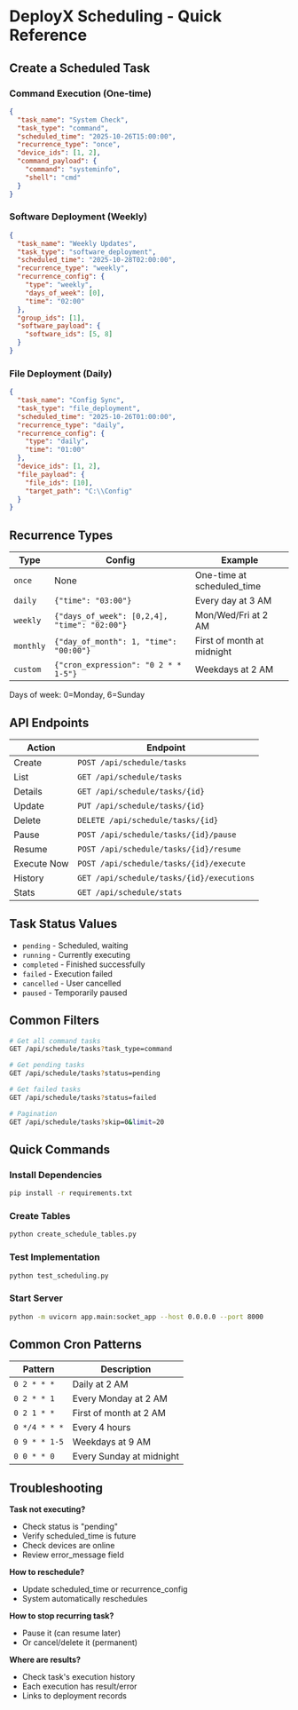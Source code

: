 # DeployX Scheduling - Quick Reference

## Create a Scheduled Task

### Command Execution (One-time)
```json
{
  "task_name": "System Check",
  "task_type": "command",
  "scheduled_time": "2025-10-26T15:00:00",
  "recurrence_type": "once",
  "device_ids": [1, 2],
  "command_payload": {
    "command": "systeminfo",
    "shell": "cmd"
  }
}
```

### Software Deployment (Weekly)
```json
{
  "task_name": "Weekly Updates",
  "task_type": "software_deployment",
  "scheduled_time": "2025-10-28T02:00:00",
  "recurrence_type": "weekly",
  "recurrence_config": {
    "type": "weekly",
    "days_of_week": [0],
    "time": "02:00"
  },
  "group_ids": [1],
  "software_payload": {
    "software_ids": [5, 8]
  }
}
```

### File Deployment (Daily)
```json
{
  "task_name": "Config Sync",
  "task_type": "file_deployment",
  "scheduled_time": "2025-10-26T01:00:00",
  "recurrence_type": "daily",
  "recurrence_config": {
    "type": "daily",
    "time": "01:00"
  },
  "device_ids": [1, 2],
  "file_payload": {
    "file_ids": [10],
    "target_path": "C:\\Config"
  }
}
```

## Recurrence Types

| Type | Config | Example |
|------|--------|---------|
| `once` | None | One-time at scheduled_time |
| `daily` | `{"time": "03:00"}` | Every day at 3 AM |
| `weekly` | `{"days_of_week": [0,2,4], "time": "02:00"}` | Mon/Wed/Fri at 2 AM |
| `monthly` | `{"day_of_month": 1, "time": "00:00"}` | First of month at midnight |
| `custom` | `{"cron_expression": "0 2 * * 1-5"}` | Weekdays at 2 AM |

Days of week: 0=Monday, 6=Sunday

## API Endpoints

| Action | Endpoint |
|--------|----------|
| Create | `POST /api/schedule/tasks` |
| List | `GET /api/schedule/tasks` |
| Details | `GET /api/schedule/tasks/{id}` |
| Update | `PUT /api/schedule/tasks/{id}` |
| Delete | `DELETE /api/schedule/tasks/{id}` |
| Pause | `POST /api/schedule/tasks/{id}/pause` |
| Resume | `POST /api/schedule/tasks/{id}/resume` |
| Execute Now | `POST /api/schedule/tasks/{id}/execute` |
| History | `GET /api/schedule/tasks/{id}/executions` |
| Stats | `GET /api/schedule/stats` |

## Task Status Values

- `pending` - Scheduled, waiting
- `running` - Currently executing
- `completed` - Finished successfully
- `failed` - Execution failed
- `cancelled` - User cancelled
- `paused` - Temporarily paused

## Common Filters

```bash
# Get all command tasks
GET /api/schedule/tasks?task_type=command

# Get pending tasks
GET /api/schedule/tasks?status=pending

# Get failed tasks
GET /api/schedule/tasks?status=failed

# Pagination
GET /api/schedule/tasks?skip=0&limit=20
```

## Quick Commands

### Install Dependencies
```bash
pip install -r requirements.txt
```

### Create Tables
```bash
python create_schedule_tables.py
```

### Test Implementation
```bash
python test_scheduling.py
```

### Start Server
```bash
python -m uvicorn app.main:socket_app --host 0.0.0.0 --port 8000
```

## Common Cron Patterns

| Pattern | Description |
|---------|-------------|
| `0 2 * * *` | Daily at 2 AM |
| `0 2 * * 1` | Every Monday at 2 AM |
| `0 2 1 * *` | First of month at 2 AM |
| `0 */4 * * *` | Every 4 hours |
| `0 9 * * 1-5` | Weekdays at 9 AM |
| `0 0 * * 0` | Every Sunday at midnight |

## Troubleshooting

**Task not executing?**
- Check status is "pending"
- Verify scheduled_time is future
- Check devices are online
- Review error_message field

**How to reschedule?**
- Update scheduled_time or recurrence_config
- System automatically reschedules

**How to stop recurring task?**
- Pause it (can resume later)
- Or cancel/delete it (permanent)

**Where are results?**
- Check task's execution history
- Each execution has result/error
- Links to deployment records

